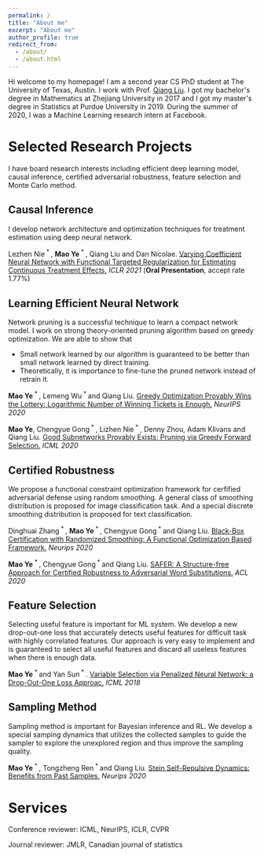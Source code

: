 ```yaml
---
permalink: /
title: "About me"
excerpt: "About me"
author_profile: true
redirect_from: 
  - /about/
  - /about.html
---
```

Hi welcome to my homepage! I am a second year CS PhD student at The University of Texas, Austin. I work with Prof. [Qiang Liu](https://www.cs.utexas.edu/~lqiang/index.html). I got my bachelor's degree in Mathematics at Zhejiang University in 2017 and I got my master's degree in Statistics at Purdue University in 2019. During the summer of 2020, I was a Machine Learning research intern at Facebook.

Selected Research Projects
======

I have board research interests including efficient deep learning model, causal inference, certified adversarial robustness, feature selection and Monte Carlo method.

**Causal Inference**
-----
I develop network architecture and optimization techniques for treatment estimation using deep neural network.

Lezhen Nie<sup> * </sup>, **Mao Ye**<sup> * </sup>, Qiang Liu and Dan Nicolae. [Varying Coefficient Neural Network with Functional Targeted Regularization for Estimating Continuous Treatment Effects.](https://openreview.net/pdf?id=RmB-88r9dL) *ICLR 2021* (**Oral Presentation**, accept rate 1.77%)

Learning Efficient Neural Network
------

Network pruning is a successful technique to learn a compact network model. I work on strong theory-oriented pruning algorithm based on greedy optimization. We are able to show that
* Small network learned by our algorithm is guaranteed to be better than small network learned by direct training.
* Theoretically, it is importance to fine-tune the pruned network instead of retrain it.

**Mao Ye**<sup> * </sup>, Lemeng Wu<sup> * </sup> and Qiang Liu. [Greedy Optimization Provably Wins the Lottery:
Logarithmic Number of Winning Tickets is Enough.](https://arxiv.org/pdf/2010.15969.pdf) *NeurIPS 2020*

**Mao Ye**, Chengyue Gong<sup> * </sup>, Lizhen Nie<sup> * </sup>, Denny Zhou, Adam Klivans and Qiang Liu. [Good Subnetworks Provably Exists: Pruning via Greedy Forward Selection.](https://proceedings.icml.cc/static/paper_files/icml/2020/1781-Paper.pdf) *ICML 2020*


Certified Robustness
-----
We propose a functional constraint optimization framework for cerfified adversarial defense using random smoothing. A general class of smoothing distribution is proposed for image classification task. And a special discrete smoothing distribution is proposed for text classification.

Dinghuai Zhang<sup> * </sup>, **Mao Ye**<sup> * </sup>, Chengyue Gong<sup> * </sup> and Qiang Liu. [Black-Box Certification with Randomized Smoothing: A Functional Optimization Based Framework.](https://arxiv.org/pdf/2002.09169.pdf) *Neurips 2020*

**Mao Ye**<sup> * </sup>, Chengyue Gong<sup> * </sup> and Qiang Liu. [SAFER: A Structure-free Approach for Certified Robustness to Adversarial Word Substitutions.](https://www.aclweb.org/anthology/2020.acl-main.317.pdf) *ACL 2020*

Feature Selection
-----
Selecting useful feature is important for ML system. We develop a new drop-out-one loss that accurately detects useful features for difficult task with highly correlated features. Our approach is very easy to implement and is guaranteed to select all useful features and discard all useless features when there is enough data.

**Mao Ye**<sup> * </sup> and Yan Sun<sup> * </sup>. [Variable Selection via Penalized Neural Network: a Drop-Out-One Loss Approac.](http://proceedings.mlr.press/v80/ye18b/ye18b.pdf) *ICML 2018*

Sampling Method
------
Sampling method is important for Bayesian inference and RL. We develop a special samping dynamics that utilizes the collected samples to guide the sampler to explore the unexplored region and thus improve the sampling quality.

**Mao Ye**<sup> * </sup>, Tongzheng Ren<sup> * </sup> and Qiang Liu. [Stein Self-Repulsive Dynamics: Benefits from Past Samples.](https://arxiv.org/pdf/2002.09070.pdf) *Neurips 2020*

Services
======
Conference reviewer: ICML, NeurIPS, ICLR, CVPR

Journal reviewer: JMLR, Canadian journal of statistics


